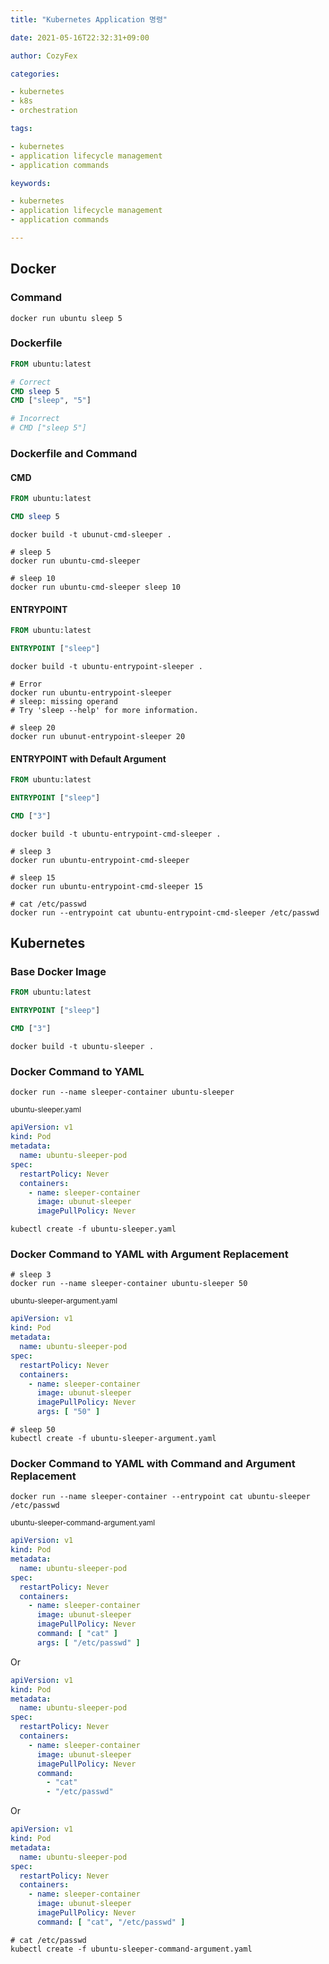 ```yaml
---
title: "Kubernetes Application 명령"

date: 2021-05-16T22:32:31+09:00

author: CozyFex

categories:

- kubernetes
- k8s
- orchestration

tags:

- kubernetes
- application lifecycle management
- application commands

keywords:

- kubernetes
- application lifecycle management
- application commands

---
```


## Docker

### Command

```shell
docker run ubuntu sleep 5
```

### Dockerfile

```dockerfile
FROM ubuntu:latest

# Correct
CMD sleep 5
CMD ["sleep", "5"]

# Incorrect
# CMD ["sleep 5"]
```

### Dockerfile and Command

#### CMD

```dockerfile
FROM ubuntu:latest

CMD sleep 5
```

```shell
docker build -t ubunut-cmd-sleeper .
```

```shell
# sleep 5
docker run ubuntu-cmd-sleeper

# sleep 10
docker run ubuntu-cmd-sleeper sleep 10
```

#### ENTRYPOINT

```dockerfile
FROM ubuntu:latest

ENTRYPOINT ["sleep"]
```

```shell
docker build -t ubuntu-entrypoint-sleeper .
```

```shell
# Error
docker run ubuntu-entrypoint-sleeper
# sleep: missing operand
# Try 'sleep --help' for more information.
```

```shell
# sleep 20
docker run ubunut-entrypoint-sleeper 20
```

#### ENTRYPOINT with Default Argument

```dockerfile
FROM ubuntu:latest

ENTRYPOINT ["sleep"]

CMD ["3"]
```

```shell
docker build -t ubuntu-entrypoint-cmd-sleeper .
```

```shell
# sleep 3
docker run ubuntu-entrypoint-cmd-sleeper

# sleep 15
docker run ubuntu-entrypoint-cmd-sleeper 15

# cat /etc/passwd
docker run --entrypoint cat ubuntu-entrypoint-cmd-sleeper /etc/passwd
```

## Kubernetes

### Base Docker Image

```dockerfile
FROM ubuntu:latest

ENTRYPOINT ["sleep"]

CMD ["3"]
```

```shell
docker build -t ubuntu-sleeper .
```

### Docker Command to YAML

```shell
docker run --name sleeper-container ubuntu-sleeper
```

<sub>ubuntu-sleeper.yaml</sub>

```yaml
apiVersion: v1
kind: Pod
metadata:
  name: ubuntu-sleeper-pod
spec:
  restartPolicy: Never
  containers:
    - name: sleeper-container
      image: ubunut-sleeper
      imagePullPolicy: Never
```

```shell
kubectl create -f ubuntu-sleeper.yaml
```

### Docker Command to YAML with Argument Replacement

```shell
# sleep 3
docker run --name sleeper-container ubuntu-sleeper 50
```

<sub>ubuntu-sleeper-argument.yaml</sub>

```yaml
apiVersion: v1
kind: Pod
metadata:
  name: ubuntu-sleeper-pod
spec:
  restartPolicy: Never
  containers:
    - name: sleeper-container
      image: ubunut-sleeper
      imagePullPolicy: Never
      args: [ "50" ]
```

```shell
# sleep 50
kubectl create -f ubuntu-sleeper-argument.yaml
```

### Docker Command to YAML with Command and Argument Replacement

```shell
docker run --name sleeper-container --entrypoint cat ubuntu-sleeper /etc/passwd
```

<sub>ubuntu-sleeper-command-argument.yaml</sub>

```yaml
apiVersion: v1
kind: Pod
metadata:
  name: ubuntu-sleeper-pod
spec:
  restartPolicy: Never
  containers:
    - name: sleeper-container
      image: ubunut-sleeper
      imagePullPolicy: Never
      command: [ "cat" ]
      args: [ "/etc/passwd" ]
```

Or

```yaml
apiVersion: v1
kind: Pod
metadata:
  name: ubuntu-sleeper-pod
spec:
  restartPolicy: Never
  containers:
    - name: sleeper-container
      image: ubunut-sleeper
      imagePullPolicy: Never
      command:
        - "cat"
        - "/etc/passwd"
```

Or

```yaml
apiVersion: v1
kind: Pod
metadata:
  name: ubuntu-sleeper-pod
spec:
  restartPolicy: Never
  containers:
    - name: sleeper-container
      image: ubunut-sleeper
      imagePullPolicy: Never
      command: [ "cat", "/etc/passwd" ]
```

```shell
# cat /etc/passwd
kubectl create -f ubuntu-sleeper-command-argument.yaml
```
